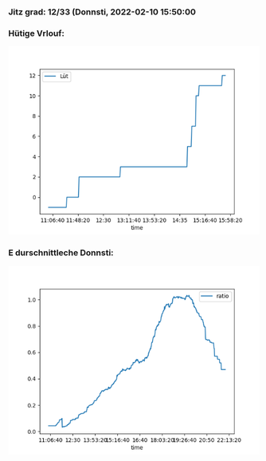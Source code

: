 ### Jitz grad: 12/33 (Donnsti, 2022-02-10 15:50:00

### Hütige Vrlouf:
![Graph](Today.png)

### E durschnittleche Donnsti:
![Graph](Donnsti.png)